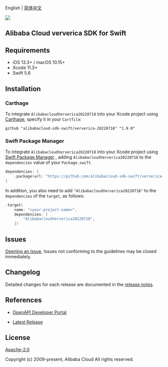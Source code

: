 English | [简体中文](README-CN.md)

![](https://aliyunsdk-pages.alicdn.com/icons/AlibabaCloud.svg)

## Alibaba Cloud ververica SDK for Swift

## Requirements

- iOS 13.3+ / macOS 10.15+
- Xcode 11.3+
- Swift 5.6

## Installation

### Carthage

To integrate `AlibabacloudVerverica20220718` into your Xcode project using [Carthage](https://github.com/Carthage/Carthage), specify it in your `Cartfile`:

```ogdl
github "alibabacloud-sdk-swift/ververica-20220718" "1.9.0"
```

### Swift Package Manager

To integrate `AlibabacloudVerverica20220718` into your Xcode project using [Swift Package Manager](https://swift.org/package-manager/) , adding `AlibabacloudVerverica20220718` to the `dependencies` value of your `Package.swift`.

```swift
dependencies: [
    .package(url: "https://github.com/alibabacloud-sdk-swift/ververica-20220718.git", from: "1.9.0")
]
```

In addition, you also need to add `"AlibabacloudVerverica20220718"` to the `dependencies` of the `target`, as follows:

```swift
.target(
    name: "<your-project-name>",
    dependencies: [
        "AlibabacloudVerverica20220718",
    ])
```

## Issues

[Opening an Issue](https://github.com/alibabacloud-sdk-swift/ververica-20220718/issues/new), Issues not conforming to the guidelines may be closed immediately.

## Changelog

Detailed changes for each release are documented in the [release notes](./ChangeLog.txt).

## References

* [OpenAPI Developer Portal](https://next.api.alibabacloud.com/home)
- [Latest Release](https://github.com/alibabacloud-sdk-swift/ververica-20220718)

## License

[Apache-2.0](http://www.apache.org/licenses/LICENSE-2.0)

Copyright (c) 2009-present, Alibaba Cloud All rights reserved.
